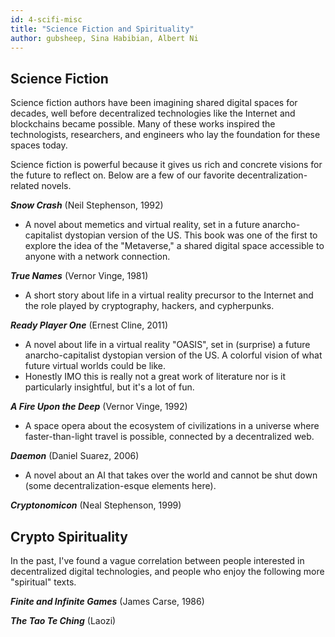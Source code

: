 ```yaml
---
id: 4-scifi-misc
title: "Science Fiction and Spirituality"
author: gubsheep, Sina Habibian, Albert Ni
---
```


## Science Fiction

Science fiction authors have been imagining shared digital spaces for decades, well before decentralized technologies like the Internet and blockchains became possible. Many of these works inspired the technologists, researchers, and engineers who lay the foundation for these spaces today.

Science fiction is powerful because it gives us rich and concrete visions for the future to reflect on. Below are a few of our favorite decentralization-related novels.

***Snow Crash*** (Neil Stephenson, 1992)

- A novel about memetics and virtual reality, set in a future anarcho-capitalist dystopian version of the US. This book was one of the first to explore the idea of the "Metaverse," a shared digital space accessible to anyone with a network connection.

***True Names*** (Vernor Vinge, 1981)

- A short story about life in a virtual reality precursor to the Internet and the role played by cryptography, hackers, and cypherpunks.

***Ready Player One*** (Ernest Cline, 2011)

- A novel about life in a virtual reality "OASIS", set in (surprise) a future anarcho-capitalist dystopian version of the US. A colorful vision of what future virtual worlds could be like.
- Honestly IMO this is really not a great work of literature nor is it particularly insightful, but it's a lot of fun.

***A Fire Upon the Deep*** (Vernor Vinge, 1992)

- A space opera about the ecosystem of civilizations in a universe where faster-than-light travel is possible, connected by a decentralized web.

***Daemon*** (Daniel Suarez, 2006)

- A novel about an AI that takes over the world and cannot be shut down (some decentralization-esque elements here).

***Cryptonomicon*** (Neal Stephenson, 1999)

## Crypto Spirituality

In the past, I've found a vague correlation between people interested in decentralized digital technologies, and people who enjoy the following more "spiritual" texts.

***Finite and Infinite Games*** (James Carse, 1986)

***The Tao Te Ching*** (Laozi)